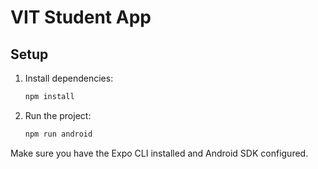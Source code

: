 # VIT Student App

## Setup

1. Install dependencies:
   ```bash
   npm install
   ```
2. Run the project:
   ```bash
   npm run android
   ```

Make sure you have the Expo CLI installed and Android SDK configured.
